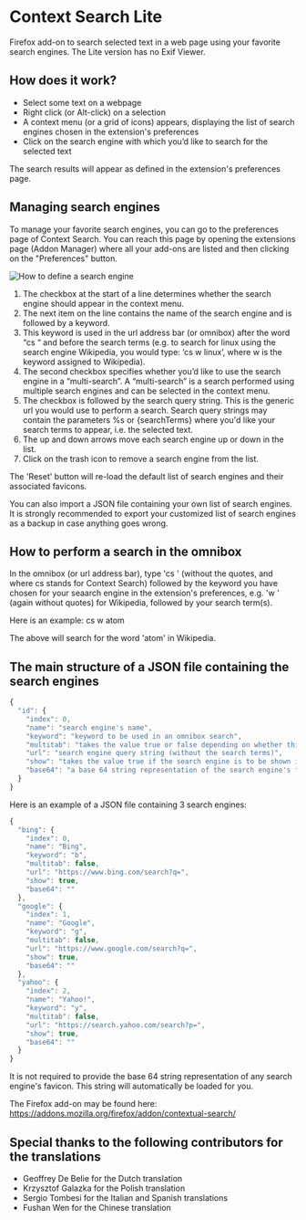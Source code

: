 # Context Search Lite

Firefox add-on to search selected text in a web page using your favorite search engines. The Lite version has no Exif Viewer.

## How does it work?
<ul>
<li>Select some text on a webpage</li>
<li>Right click (or Alt-click) on a selection</li>
<li>A context menu (or a grid of icons) appears, displaying the list of search engines chosen in the extension's preferences</li>
<li>Click on the search engine with which you’d like to search for the selected text</li>
</ul>

The search results will appear as defined in the extension's preferences page.

## Managing search engines
To manage your favorite search engines, you can go to the preferences page of Context Search. You can reach this page by opening the extensions page (Addon Manager) where all your add-ons are listed and then clicking on the "Preferences" button.

![How to define a search engine](images/searchEngineDescription.jpg)

<ol>
<li>The checkbox at the start of a line determines whether the search engine should appear in the context menu.</li>
<li>The next item on the line contains the name of the search engine and is followed by a keyword.</li>
<li>This keyword is used in the url address bar (or omnibox) after the word “cs “ and before the search terms (e.g. to search for linux using the search engine Wikipedia, you would type: ‘cs w linux’, where w is the keyword assigned to Wikipedia).</li>
<li>The second checkbox specifies whether you’d like to use the search engine in a “multi-search”. A “multi-search” is a search performed using multiple search engines and can be selected in the context menu.</li>
<li>The checkbox is followed by the search query string. This is the generic url you would use to perform a search. Search query strings may contain the parameters %s or {searchTerms} where you'd like your search terms to appear, i.e. the selected text.</li>
<li>The up and down arrows move each search engine up or down in the list.</li>
<li>Click on the trash icon to remove a search engine from the list.</li>
</ol>

The 'Reset' button will re-load the default list of search engines and their associated favicons.

You can also import a JSON file containing your own list of search engines. It is strongly recommended to export your customized list of search engines as a backup in case anything goes wrong.

## How to perform a search in the omnibox

In the omnibox (or url address bar), type 'cs ' (without the quotes, and where cs stands for Context Search) followed by the keyword you have chosen for your seaarch engine in the extension's preferences, e.g. 'w ' (again without quotes) for Wikipedia, followed by your search term(s).

Here is an example:
cs w atom

The above will search for the word 'atom' in Wikipedia.

## The main structure of a JSON file containing the search engines
```javascript
{
  "id": {
    "index": 0,
    "name": "search engine's name",
    "keyword": "keyword to be used in an omnibox search",
    "multitab": "takes the value true or false depending on whether this search engine should be included in a multi-search or not",
    "url": "search engine query string (without the search terms)",
    "show": "takes the value true if the search engine is to be shown in the context menu or false if not",
    "base64": "a base 64 string representation of the search engine's favicon" 
  }
}
```

Here is an example of a JSON file containing 3 search engines:
```javascript
{
  "bing": {
    "index": 0,
    "name": "Bing",
    "keyword": "b",
    "multitab": false,
    "url": "https://www.bing.com/search?q=",
    "show": true,
    "base64": ""
  },
  "google": {
    "index": 1,
    "name": "Google",
    "keyword": "g",
    "multitab": false,
    "url": "https://www.google.com/search?q=",
    "show": true,
    "base64": ""
  },
  "yahoo": {
    "index": 2,
    "name": "Yahoo!",
    "keyword": "y",
    "multitab": false,
    "url": "https://search.yahoo.com/search?p=",
    "show": true,
    "base64": ""
  }  
}
```

It is not required to provide the base 64 string representation of any search engine's favicon. This string will automatically be loaded for you.

The Firefox add-on may be found here:
https://addons.mozilla.org/firefox/addon/contextual-search/

## Special thanks to the following contributors for the translations

<ul>
<li>Geoffrey De Belie for the Dutch translation</li>
<li>Krzysztof Galazka for the Polish translation</li>
<li>Sergio Tombesi for the Italian and Spanish translations</li>
<li>Fushan Wen for the Chinese translation</li>
</ul>
